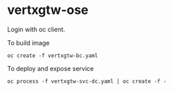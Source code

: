 # vertxgtw-ose

Login with oc client.

To build image

	oc create -f vertxgtw-bc.yaml
	
	
To deploy and expose service

	oc process -f vertxgtw-svc-dc.yaml | oc create -f -
	


